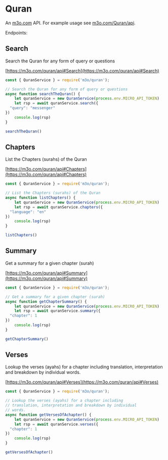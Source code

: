 # Quran

An [m3o.com](https://m3o.com) API. For example usage see [m3o.com/Quran/api](https://m3o.com/Quran/api).

Endpoints:

## Search

Search the Quran for any form of query or questions


[https://m3o.com/quran/api#Search](https://m3o.com/quran/api#Search)

```js
const { QuranService } = require('m3o/quran');

// Search the Quran for any form of query or questions
async function searchTheQuran() {
	let quranService = new QuranService(process.env.MICRO_API_TOKEN)
	let rsp = await quranService.search({
  "query": "messenger"
})
	console.log(rsp)
}

searchTheQuran()
```
## Chapters

List the Chapters (surahs) of the Quran


[https://m3o.com/quran/api#Chapters](https://m3o.com/quran/api#Chapters)

```js
const { QuranService } = require('m3o/quran');

// List the Chapters (surahs) of the Quran
async function listChapters() {
	let quranService = new QuranService(process.env.MICRO_API_TOKEN)
	let rsp = await quranService.chapters({
  "language": "en"
})
	console.log(rsp)
}

listChapters()
```
## Summary

Get a summary for a given chapter (surah)


[https://m3o.com/quran/api#Summary](https://m3o.com/quran/api#Summary)

```js
const { QuranService } = require('m3o/quran');

// Get a summary for a given chapter (surah)
async function getChapterSummary() {
	let quranService = new QuranService(process.env.MICRO_API_TOKEN)
	let rsp = await quranService.summary({
  "chapter": 1
})
	console.log(rsp)
}

getChapterSummary()
```
## Verses

Lookup the verses (ayahs) for a chapter including
translation, interpretation and breakdown by individual
words.


[https://m3o.com/quran/api#Verses](https://m3o.com/quran/api#Verses)

```js
const { QuranService } = require('m3o/quran');

// Lookup the verses (ayahs) for a chapter including
// translation, interpretation and breakdown by individual
// words.
async function getVersesOfAchapter() {
	let quranService = new QuranService(process.env.MICRO_API_TOKEN)
	let rsp = await quranService.verses({
  "chapter": 1
})
	console.log(rsp)
}

getVersesOfAchapter()
```

